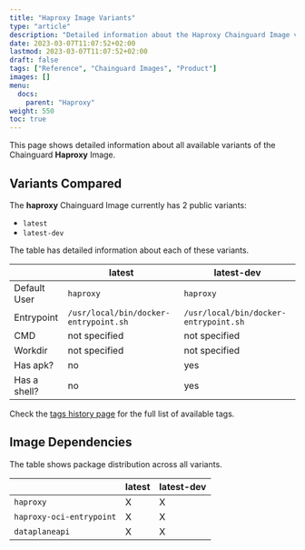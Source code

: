 ```yaml
---
title: "Haproxy Image Variants"
type: "article"
description: "Detailed information about the Haproxy Chainguard Image variants"
date: 2023-03-07T11:07:52+02:00
lastmod: 2023-03-07T11:07:52+02:00
draft: false
tags: ["Reference", "Chainguard Images", "Product"]
images: []
menu:
  docs:
    parent: "Haproxy"
weight: 550
toc: true
---
```


This page shows detailed information about all available variants of the Chainguard **Haproxy** Image.

## Variants Compared
The **haproxy** Chainguard Image currently has 2 public variants: 

- `latest`
- `latest-dev`

The table has detailed information about each of these variants.

|              | latest                                | latest-dev                            |
|--------------|---------------------------------------|---------------------------------------|
| Default User | `haproxy`                             | `haproxy`                             |
| Entrypoint   | `/usr/local/bin/docker-entrypoint.sh` | `/usr/local/bin/docker-entrypoint.sh` |
| CMD          | not specified                         | not specified                         |
| Workdir      | not specified                         | not specified                         |
| Has apk?     | no                                    | yes                                   |
| Has a shell? | no                                    | yes                                   |

Check the [tags history page](/chainguard/chainguard-images/reference/haproxy/tags_history/) for the full list of available tags.
## Image Dependencies
The table shows package distribution across all variants.

|                          | latest | latest-dev |
|--------------------------|--------|------------|
| `haproxy`                | X      | X          |
| `haproxy-oci-entrypoint` | X      | X          |
| `dataplaneapi`           | X      | X          |
